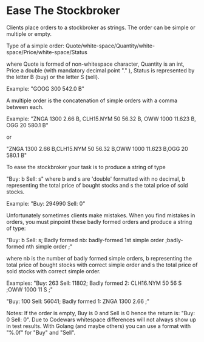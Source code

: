 # Ease The Stockbroker

Clients place orders to a stockbroker as strings. The order can be simple or multiple or empty.

Type of a simple order: Quote/white-space/Quantity/white-space/Price/white-space/Status

where Quote is formed of non-whitespace character, Quantity is an int, Price a double (with mandatory decimal point "." ), Status is represented by the letter B (buy) or the letter S (sell).

Example:
"GOOG 300 542.0 B"

A multiple order is the concatenation of simple orders with a comma between each.

Example:
"ZNGA 1300 2.66 B, CLH15.NYM 50 56.32 B, OWW 1000 11.623 B, OGG 20 580.1 B"

or

"ZNGA 1300 2.66 B,CLH15.NYM 50 56.32 B,OWW 1000 11.623 B,OGG 20 580.1 B"

To ease the stockbroker your task is to produce a string of type

"Buy: b Sell: s" where b and s are 'double' formatted with no decimal, b representing the total price of bought stocks and s the total price of sold stocks.

Example:
"Buy: 294990 Sell: 0"

Unfortunately sometimes clients make mistakes. When you find mistakes in orders, you must pinpoint these badly formed orders and produce a string of type:

"Buy: b Sell: s; Badly formed nb: badly-formed 1st simple order ;badly-formed nth simple order ;"

where nb is the number of badly formed simple orders, b representing the total price of bought stocks with correct simple order and s the total price of sold stocks with correct simple order.

Examples:
"Buy: 263 Sell: 11802; Badly formed 2: CLH16.NYM 50 56 S ;OWW 1000 11 S ;"

"Buy: 100 Sell: 56041; Badly formed 1: ZNGA 1300 2.66 ;"

Notes:
If the order is empty, Buy is 0 and Sell is 0 hence the return is: "Buy: 0 Sell: 0".
Due to Codewars whitespace differences will not always show up in test results.
With Golang (and maybe others) you can use a format with "%.0f" for "Buy" and "Sell".
